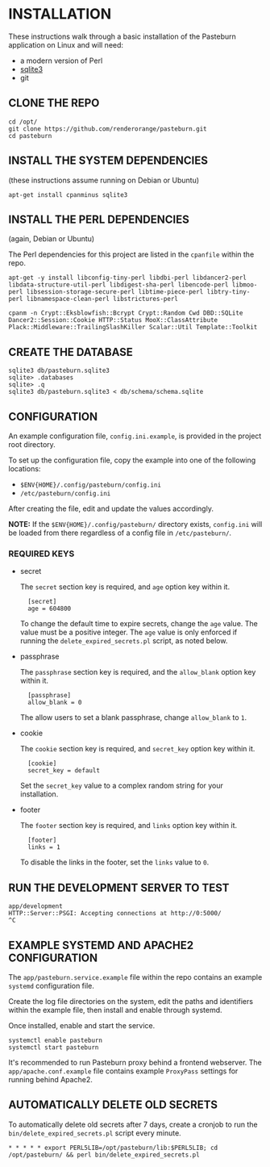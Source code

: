 # INSTALLATION

These instructions walk through a basic installation of the Pasteburn application on Linux and will need:

- a modern version of Perl
- [sqlite3](https://sqlite.org/index.html)
- git

## CLONE THE REPO

    cd /opt/
    git clone https://github.com/renderorange/pasteburn.git
    cd pasteburn

## INSTALL THE SYSTEM DEPENDENCIES

(these instructions assume running on Debian or Ubuntu)

    apt-get install cpanminus sqlite3

## INSTALL THE PERL DEPENDENCIES

(again, Debian or Ubuntu)

The Perl dependencies for this project are listed in the `cpanfile` within the repo.

    apt-get -y install libconfig-tiny-perl libdbi-perl libdancer2-perl libdata-structure-util-perl libdigest-sha-perl libencode-perl libmoo-perl libsession-storage-secure-perl libtime-piece-perl libtry-tiny-perl libnamespace-clean-perl libstrictures-perl

    cpanm -n Crypt::Eksblowfish::Bcrypt Crypt::Random Cwd DBD::SQLite Dancer2::Session::Cookie HTTP::Status MooX::ClassAttribute Plack::Middleware::TrailingSlashKiller Scalar::Util Template::Toolkit

## CREATE THE DATABASE

    sqlite3 db/pasteburn.sqlite3
    sqlite> .databases
    sqlite> .q
    sqlite3 db/pasteburn.sqlite3 < db/schema/schema.sqlite

## CONFIGURATION

An example configuration file, `config.ini.example`, is provided in the project root directory.

To set up the configuration file, copy the example into one of the following locations:

- `$ENV{HOME}/.config/pasteburn/config.ini`
- `/etc/pasteburn/config.ini`

After creating the file, edit and update the values accordingly.

**NOTE:** If the `$ENV{HOME}/.config/pasteburn/` directory exists, `config.ini` will be loaded from there regardless of a config file in `/etc/pasteburn/`.

### REQUIRED KEYS

- secret

    The `secret` section key is required, and `age` option key within it.

        [secret]
        age = 604800

    To change the default time to expire secrets, change the `age` value.  The value must be a positive integer.  The `age` value is only enforced if running the `delete_expired_secrets.pl` script, as noted below.

- passphrase

    The `passphrase` section key is required, and the `allow_blank` option key within it.

        [passphrase]
        allow_blank = 0

    The allow users to set a blank passphrase, change `allow_blank` to `1`.

- cookie

    The `cookie` section key is required, and `secret_key` option key within it.

        [cookie]
        secret_key = default

    Set the `secret_key` value to a complex random string for your installation.

- footer

    The `footer` section key is required, and `links` option key within it.

        [footer]
        links = 1

    To disable the links in the footer, set the `links` value to `0`.

## RUN THE DEVELOPMENT SERVER TO TEST

    app/development
    HTTP::Server::PSGI: Accepting connections at http://0:5000/
    ^C

## EXAMPLE SYSTEMD AND APACHE2 CONFIGURATION

The `app/pasteburn.service.example` file within the repo contains an example `systemd` configuration file.

Create the log file directories on the system, edit the paths and identifiers within the example file, then install and enable through systemd.

Once installed, enable and start the service.

    systemctl enable pasteburn
    systemctl start pasteburn

It's recommended to run Pasteburn proxy behind a frontend webserver.  The `app/apache.conf.example` file contains example `ProxyPass` settings for running behind Apache2.

## AUTOMATICALLY DELETE OLD SECRETS

To automatically delete old secrets after 7 days, create a cronjob to run the `bin/delete_expired_secrets.pl` script every minute.

    * * * * * export PERL5LIB=/opt/pasteburn/lib:$PERL5LIB; cd /opt/pasteburn/ && perl bin/delete_expired_secrets.pl
